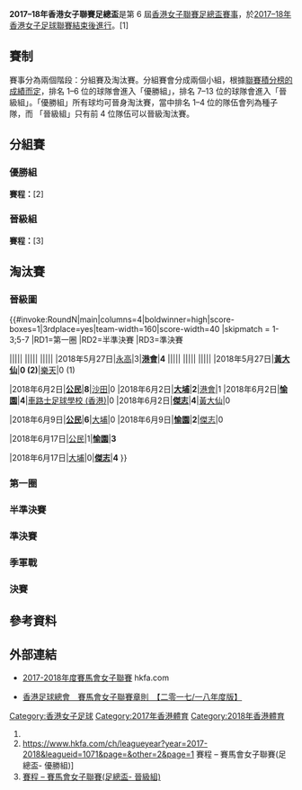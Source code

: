 **2017–18年香港女子聯賽足總盃**是第 6
屆[香港女子聯賽足總盃賽事](https://zh.wikipedia.org/wiki/香港女子聯賽足總盃 "wikilink")，於[2017–18年香港女子足球聯賽結束後進行](../Page/2017–18年香港女子足球聯賽.md "wikilink")。\[1\]

## 賽制

賽事分為兩個階段：分組賽及淘汰賽。分組賽會分成兩個小組，根據[聯賽積分榜的成績而定](../Page/2017–18年香港女子足球聯賽.md "wikilink")，排名
1–6 位的球隊會進入「優勝組」，排名 7–13 位的球隊會進入「晉級組」。「優勝組」所有球均可晉身淘汰賽，當中排名 1–4
位的隊伍會列為種子隊，而 「晉級組」只有前 4 位隊伍可以晉級淘汰賽。

## 分組賽

### 優勝組

**賽程：**\[2\]

### 晉級組

**賽程：**\[3\]

## 淘汰賽

### 晉級圖

{{\#invoke:RoundN|main|columns=4|boldwinner=high|score-boxes=1|3rdplace=yes|team-width=160|score-width=40
|skipmatch = 1-3;5-7 |RD1=第一圈 |RD2=半準決賽 |RD3=準決賽

||||| ||||| |||||
|2018年5月27日|[永高](https://zh.wikipedia.org/wiki/永高足球隊 "wikilink")|3|**[港會](../Page/香港足球會.md "wikilink")**|**4**
||||| ||||| |||||
|2018年5月27日|**[黃大仙](https://zh.wikipedia.org/wiki/黃大仙足球隊 "wikilink")**|**0
(2)**|[樂天](https://zh.wikipedia.org/wiki/樂天足球隊 "wikilink")|0 (1)

|2018年6月2日|**[公民](../Page/公民足球隊.md "wikilink")**|**8**|[沙田](../Page/沙田體育會.md "wikilink")|0
|2018年6月2日|**[大埔](../Page/大埔足球會.md "wikilink")**|**2**|[港會](../Page/香港足球會.md "wikilink")|1
|2018年6月2日|**[愉園](../Page/愉園體育會.md "wikilink")**|**4**|[車路士足球學校
(香港)](https://zh.wikipedia.org/wiki/車路士足球學校 "wikilink")|0
|2018年6月2日|**[傑志](../Page/傑志女子足球隊.md "wikilink")**|**4**|[黃大仙](https://zh.wikipedia.org/wiki/黃大仙足球隊 "wikilink")|0

|2018年6月9日|**[公民](../Page/公民足球隊.md "wikilink")**|**6**|[大埔](../Page/大埔足球會.md "wikilink")|0
|2018年6月9日|**[愉園](../Page/愉園體育會.md "wikilink")**|**2**|[傑志](../Page/傑志女子足球隊.md "wikilink")|0

|2018年6月17日|[公民](../Page/公民足球隊.md "wikilink")|1|**[愉園](../Page/愉園體育會.md "wikilink")**|**3**

|2018年6月17日|[大埔](../Page/大埔足球會.md "wikilink")|0|**[傑志](../Page/傑志女子足球隊.md "wikilink")**|**4**
}}

### 第一圈

### 半準決賽

### 準決賽

### 季軍戰

### 決賽

## 參考資料

## 外部連結

  - [2017-2018年度賽馬會女子聯賽](https://www.hkfa.com/ch/load_page/379) hkfa.com

  - [香港足球總會　賽馬會女子聯賽章則　【二零一七/一八年度版】](https://web.archive.org/web/20180417041351/http://www.hkfa.com/upload/20172018/womenleague/regulations.pdf)

[Category:香港女子足球](https://zh.wikipedia.org/wiki/Category:香港女子足球 "wikilink")
[Category:2017年香港體育](https://zh.wikipedia.org/wiki/Category:2017年香港體育 "wikilink")
[Category:2018年香港體育](https://zh.wikipedia.org/wiki/Category:2018年香港體育 "wikilink")

1.
2.  <https://www.hkfa.com/ch/leagueyear?year=2017-2018&leagueid=1071&page=&other=2&page=1>
    賽程 – 賽馬會女子聯賽(足總盃- 優勝組)\]
3.  [賽程 – 賽馬會女子聯賽(足總盃-
    晉級組)](https://www.hkfa.com/ch/leagueyear?year=2017-2018&leagueid=1068&page=&other=2&page=1)
